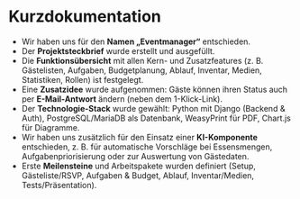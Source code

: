 # Kurzdokumentation

- Wir haben uns für den **Namen „Eventmanager“** entschieden.  
- Der **Projektsteckbrief** wurde erstellt und ausgefüllt.  
- Die **Funktionsübersicht** mit allen Kern- und Zusatzfeatures (z. B. Gästelisten, Aufgaben, Budgetplanung, Ablauf, Inventar, Medien, Statistiken, Rollen) ist festgelegt.  
- Eine **Zusatzidee** wurde aufgenommen: Gäste können ihren Status auch per **E-Mail-Antwort** ändern (neben dem 1-Klick-Link).  
- Der **Technologie-Stack** wurde gewählt: Python mit Django (Backend & Auth), PostgreSQL/MariaDB als Datenbank, WeasyPrint für PDF, Chart.js für Diagramme.  
- Wir haben uns zusätzlich für den Einsatz einer **KI-Komponente** entschieden, z. B. für automatische Vorschläge bei Essensmengen, Aufgabenpriorisierung oder zur Auswertung von Gästedaten.  
- Erste **Meilensteine** und Arbeitspakete wurden definiert (Setup, Gästeliste/RSVP, Aufgaben & Budget, Ablauf, Inventar/Medien, Tests/Präsentation).  
